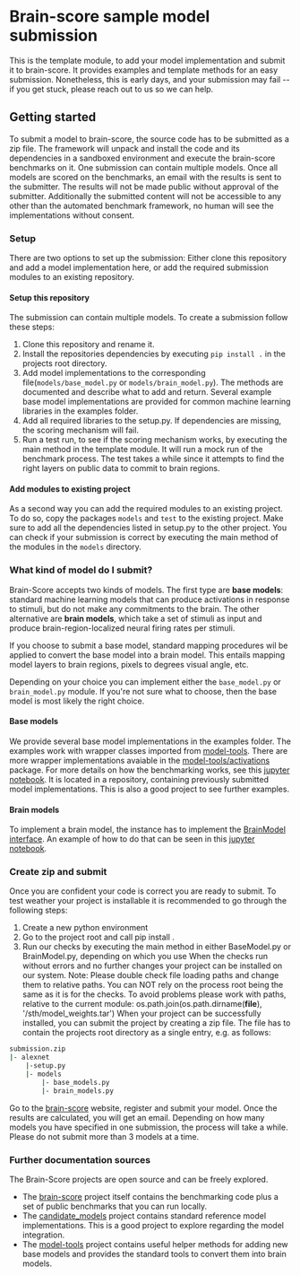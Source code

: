 
# Brain-score sample model submission
This is the template module, to add your model implementation and submit it to brain-score. 
It provides examples and template methods for an easy submission. 
Nonetheless, this is early days, and your submission may fail 
-- if you get stuck, please reach out to us so we can help.

## Getting started
To submit a model to brain-score, the source code has to be submitted as a zip file. The framework will unpack and 
install the code and its dependencies in a sandboxed environment and execute the brain-score benchmarks on it.
One submission can contain multiple models. Once all models are scored on the benchmarks, an email with the results 
is sent to the submitter. The results will not be made public without approval of the submitter.
Additionally the submitted content will not be accessible to any other than the automated benchmark framework, 
no human will see the implementations without consent.

### Setup
There are two options to set up the submission: Either clone this repository and add a model implementation here, 
or add the required submission modules to an existing repository.

#### Setup this repository
The submission can contain multiple models. To create a submission follow these steps:
  1. Clone this repository and rename it.
  2. Install the repositories dependencies by executing `pip install .` in the projects root directory.
  3. Add model implementations to the corresponding file(`models/base_model.py` or `models/brain_model.py`). 
     The methods are documented and describe what to add and return. Several example base model implementations are 
     provided for common machine learning libraries in the examples folder.
  4. Add all required libraries to the setup.py. If dependencies are missing, the scoring mechanism will fail.
  5. Run a test run, to see if the scoring mechanism works, by executing the main method in the template module. 
     It will run a mock run of the benchmark process. The test takes a while since it attempts to find the right layers 
     on public data to commit to brain regions.

#### Add modules to existing project
As a second way you can add the required modules to an existing project. 
To do so, copy the packages `models` and `test` to the existing project. 
Make sure to add all the dependencies listed in setup.py to the other project. 
You can check if your submission is correct by executing the main method of the modules in the `models` directory.

### What kind of model do I submit?
Brain-Score accepts two kinds of models. 
The first type are **base models**: standard machine learning models that can produce activations in response to 
stimuli, but do not make any commitments to the brain.
The other alternative are **brain models**, which take a set of stimuli as input and produce brain-region-localized 
neural firing rates per stimuli.

If you choose to submit a base model, standard mapping procedures wil be applied 
to convert the base model into a brain model. 
This entails mapping model layers to brain regions, pixels to degrees visual angle, etc.

Depending on your choice you can implement either the `base_model.py` or `brain_model.py` module. 
If you're not sure what to choose, then the base model is most likely the right choice.

#### Base models
We provide several base model implementations in the examples folder. 
The examples work with wrapper classes imported from [model-tools](https://github.com/brain-score/model-tools). 
There are more wrapper implementations avaiable in the 
[model-tools/activations](https://github.com/brain-score/model-tools/tree/master/model_tools/activations) package. 
For more details on how the benchmarking works, see this 
[jupyter notebook](https://github.com/brain-score/candidate_models/blob/master/examples/score-model.ipynb).
It is located in a repository, containing previously submitted model implementations. 
This is also a good project to see further examples.

#### Brain models
To implement a brain model, the instance has to implement the 
[BrainModel interface](https://github.com/brain-score/brain-score/blob/master/brainscore/model_interface.py). 
An example of how to do that can be seen in this 
[jupyter notebook](https://github.com/brain-score/brain-score/blob/master/examples/benchmarks.ipynb).


### Create zip and submit  
Once you are confident your code is correct you are ready to submit. To test weather your project is installable it is recommended to go through the following steps:

1. Create a new python environment
2. Go to the project root and call pip install .
3. Run our checks by executing the main method in either BaseModel.py or BrainModel.py, depending on which you use
When the checks run without errors and no further changes your project can be installed on our system.
Note: Please double check file loading paths and change them to relative paths. You can NOT rely on the process root being the same as it is for the checks. To avoid problems please work with paths, relative to the current module: os.path.join(os.path.dirname(__file__), '/sth/model_weights.tar')
When your project can be successfully installed, you can submit the project by creating a zip file. 
The file has to contain the projects root directory as a single entry, e.g. as follows:
```bash
submission.zip
|- alexnet
    |-setup.py
    |- models
        |- base_models.py
        |- brain_models.py
```

Go to the [brain-score](http://www.brain-score.org/) website, register and submit your model. 
Once the results are calculated, you will get an email. 
Depending on how many models you have specified in one submission, the process will take a while. 
Please do not submit more than 3 models at a time.

### Further documentation sources
The Brain-Score projects are open source and can be freely explored.

 - The [brain-score](https://github.com/brain-score/brain-score) project itself contains the benchmarking code plus a 
   set of public benchmarks that you can run locally.
 - The [candidate_models](https://github.com/brain-score/model-tools) project contains standard reference 
   model implementations. This is a good project to explore regarding the model integration. 
 - The [model-tools](https://github.com/brain-score/candidate_models) project contains useful helper methods for adding 
   new base models and provides the standard tools to convert them into brain models.
